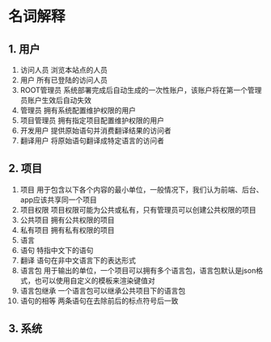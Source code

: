 # 名词解释
## 1. 用户
1. 访问人员 浏览本站点的人员
1. 用户 所有已登陆的访问人员
1. ROOT管理员 系统部署完成后自动生成的一次性账户，该账户将在第一个管理员账户生效后自动失效
1. 管理员 拥有系统配置维护权限的用户
1. 项目管理员 拥有指定项目配置维护权限的用户
1. 开发用户 提供原始语句并消费翻译结果的访问者
1. 翻译用户 将原始语句翻译成特定语言的访问者
## 2. 项目
1. 项目 用于包含以下各个内容的最小单位，一般情况下，我们认为前端、后台、app应该共享同一个项目
1. 项目权限 项目权限可能为公共或私有，只有管理员可以创建公共权限的项目
1. 公共项目 拥有公共权限的项目
1. 私有项目 拥有私有权限的项目
1. 语言 
1. 语句 特指中文下的语句
1. 翻译 语句在非中文语言下的表达形式
1. 语言包 用于输出的单位，一个项目可以拥有多个语言包，语言包默认是json格式，也可以使用自定义的模板来渲染键值对
1. 语言包继承 一个语言包可以继承公共项目下的语言包
1. 语句的相等 两条语句在去除前后的标点符号后一致
## 3. 系统
